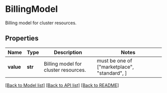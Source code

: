# BillingModel

Billing model for cluster resources.

## Properties
Name | Type | Description | Notes
------------ | ------------- | ------------- | -------------
**value** | **str** | Billing model for cluster resources. |  must be one of ["marketplace", "standard", ]

[[Back to Model list]](../README.md#documentation-for-models) [[Back to API list]](../README.md#documentation-for-api-endpoints) [[Back to README]](../README.md)


